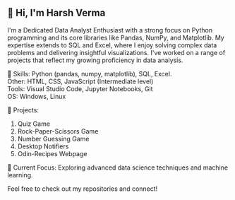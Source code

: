 ## 👋 Hi, I'm Harsh Verma

I'm a Dedicated Data Analyst Enthusiast with a strong focus on Python programming and its core libraries like Pandas, NumPy, and Matplotlib. My expertise extends to SQL and Excel, where I enjoy solving complex data problems and delivering insightful visualizations. I've worked on a range of projects that reflect my growing proficiency in data analysis.

🔧 Skills:
Python (pandas, numpy, matplotlib), SQL, Excel.<br>
Other: HTML, CSS, JavaScript (Intermediate level)<br>
Tools: Visual Studio Code, Jupyter Notebooks, Git<br>
OS: Windows, Linux

🚀 Projects:
1. Quiz Game
2. Rock-Paper-Scissors Game
3. Number Guessing Game
4. Desktop Notifiers
5. Odin-Recipes Webpage

🌱 Current Focus:
Exploring advanced data science techniques and machine learning.

Feel free to check out my repositories and connect!
